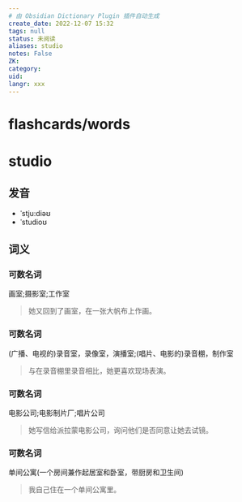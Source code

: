 ```yaml
---
# 由 Obsidian Dictionary Plugin 插件自动生成
create_date: 2022-12-07 15:32
tags: null
status: 未阅读 
aliases: studio
notes: False
ZK: 
category: 
uid: 
langr: xxx
---
```

# flashcards/words

# studio

## 发音

- ˈstju:diəʊ
- ˈstudioʊ

## 词义

### 可数名词

画室;摄影室;工作室

> 她又回到了画室，在一张大帆布上作画。

### 可数名词

(广播、电视的)录音室，录像室，演播室;(唱片、电影的)录音棚，制作室

> 与在录音棚里录音相比，她更喜欢现场表演。

### 可数名词

电影公司;电影制片厂;唱片公司

> 她写信给派拉蒙电影公司，询问他们是否同意让她去试镜。

### 可数名词

单间公寓(一个房间兼作起居室和卧室，带厨房和卫生间)

> 我自己住在一个单间公寓里。



